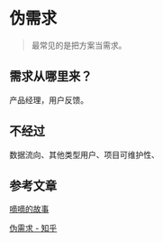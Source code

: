 # 伪需求

> 最常见的是把方案当需求。

## 需求从哪里来？

产品经理，用户反馈。

## 不经过

数据流向、其他类型用户、项目可维护性、

## 参考文章

[嘀嘀的故事](https://www.jianshu.com/p/e22c38e7610b)

[伪需求 - 知乎](https://www.zhihu.com/question/19863805/answer/16999282)
